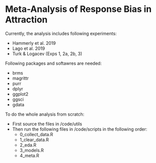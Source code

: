 # Meta-Analysis of Response Bias in Attraction

Currently, the analysis includes following experiments:

- Hammerly et al. 2019
- Lago et al. 2019
- Turk & Logacev (Exps 1, 2a, 2b, 3) 

Following packages and softawres are needed:

- brms
- magrittr
- purr
- dplyr
- ggplot2
- ggsci
- gdata

To do the whole analysis from scratch:

- First source the files in /code/utils
- Then run the following files in /code/scripts in the following order:
  - 0_collect_data.R
  - 1_clear_data.R
  - 2_eda.R
  - 3_models.R
  - 4_meta.R
